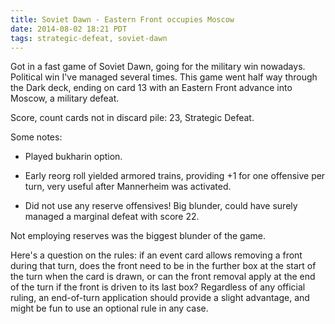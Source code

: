 ```yaml
---
title: Soviet Dawn - Eastern Front occupies Moscow
date: 2014-08-02 18:21 PDT
tags: strategic-defeat, soviet-dawn
---
```


Got in a fast game of Soviet Dawn, going for the military win nowadays.
Political win I've managed several times. This game went half way
through the Dark deck, ending on card 13 with an Eastern Front
advance into Moscow, a military defeat.

Score, count cards not in discard pile: 23, Strategic Defeat.

Some notes:

* Played bukharin option.

* Early reorg roll yielded armored trains, providing +1 for one offensive per
turn, very useful after Mannerheim was activated.

* Did not use any reserve offensives! Big blunder, could have surely
managed a marginal defeat with score 22.

Not employing reserves was the biggest blunder of the game.

Here's a question on the rules: if an event card allows removing a front
during that turn, does the front need to be in the further box at the
start of the turn when the card is drawn, or can the front removal apply
at the end of the turn if the front is driven to its last box?
Regardless of any official ruling, an end-of-turn application should
provide a slight advantage, and might be fun to use an optional rule
in any case.
